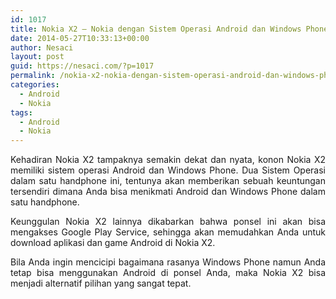 ```yaml
---
id: 1017
title: Nokia X2 – Nokia dengan Sistem Operasi Android dan Windows Phone
date: 2014-05-27T10:33:13+00:00
author: Nesaci
layout: post
guid: https://nesaci.com/?p=1017
permalink: /nokia-x2-nokia-dengan-sistem-operasi-android-dan-windows-phone/
categories:
  - Android
  - Nokia
tags:
  - Android
  - Nokia
---
```

<p style="text-align: justify;">
  Kehadiran Nokia X2 tampaknya semakin dekat dan nyata, konon Nokia X2 memiliki sistem operasi Android dan Windows Phone. Dua Sistem Operasi dalam satu handphone ini, tentunya akan memberikan sebuah keuntungan tersendiri dimana Anda bisa menikmati Android dan Windows Phone dalam satu handphone.
</p>

<p style="text-align: justify;">
  Keunggulan Nokia X2 lainnya dikabarkan bahwa ponsel ini akan bisa mengakses Google Play Service, sehingga akan memudahkan Anda untuk download aplikasi dan game Android di Nokia X2.
</p>

<p style="text-align: justify;">
  Bila Anda ingin mencicipi bagaimana rasanya Windows Phone namun Anda tetap bisa menggunakan Android di ponsel Anda, maka Nokia X2 bisa menjadi alternatif pilihan yang sangat tepat.
</p>